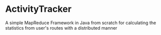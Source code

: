 # ActivityTracker
A simple MapReduce Framework in Java from scratch for calculating the statistics from user's routes with a distributed manner
